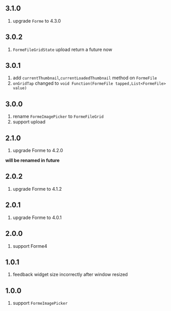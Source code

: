 ## 3.1.0

1. upgrade `Forme` to 4.3.0

## 3.0.2

1. `FormeFileGridState` upload return a future now


## 3.0.1

1. add `currentThumbnail`,`currentLoadedThumbnail` method on  `FormeFile`
2. `onGridTap` changed to `void Function(FormeFile tapped,List<FormeFile> value)`

## 3.0.0

1. rename `FormeImagePicker` to `FormeFileGrid`
2. support upload

## 2.1.0

1. upgrade Forme to 4.2.0

**will be renamed in future**

## 2.0.2

1. upgrade Forme to 4.1.2

## 2.0.1

1. upgrade Forme to 4.0.1

## 2.0.0

1. support Forme4

## 1.0.1

1. feedback widget size incorrectly after window resized

## 1.0.0

1. support `FormeImagePicker`